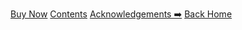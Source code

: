 [Buy Now](buy.html)
[Contents](contents.html)
[Acknowledgements ➡️](acknowledgements.html)
[Back Home](/)